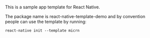 This is a sample app template for React Native.

The package name is react-native-template-demo and by convention people can use the template by running:

`react-native init --template micrn`
